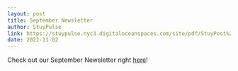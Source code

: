 ```yaml
---
layout: post
title: September Newsletter
author: StuyPulse
link: https://stuypulse.nyc3.digitaloceanspaces.com/site/pdf/StuyPost%20September%202022.pdf
date: 2022-11-02
---
```

Check out our September Newsletter right [here](https://stuypulse.nyc3.digitaloceanspaces.com/site/pdf/StuyPost%20September%202022.pdf)!
